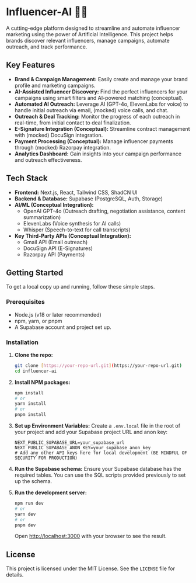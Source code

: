 # Influencer-AI 🤖✨

A cutting-edge platform designed to streamline and automate influencer marketing using the power of Artificial Intelligence. This project helps brands discover relevant influencers, manage campaigns, automate outreach, and track performance.

## Key Features

* **Brand & Campaign Management:** Easily create and manage your brand profile and marketing campaigns.
* **AI-Assisted Influencer Discovery:** Find the perfect influencers for your campaigns using smart filters and AI-powered matching (conceptual).
* **Automated AI Outreach:** Leverage AI (GPT-4o, ElevenLabs for voice) to handle initial outreach via email, (mocked) voice calls, and chat.
* **Outreach & Deal Tracking:** Monitor the progress of each outreach in real-time, from initial contact to deal finalization.
* **E-Signature Integration (Conceptual):** Streamline contract management with (mocked) DocuSign integration.
* **Payment Processing (Conceptual):** Manage influencer payments through (mocked) Razorpay integration.
* **Analytics Dashboard:** Gain insights into your campaign performance and outreach effectiveness.

## Tech Stack

* **Frontend:** Next.js, React, Tailwind CSS, ShadCN UI
* **Backend & Database:** Supabase (PostgreSQL, Auth, Storage)
* **AI/ML (Conceptual Integration):**
    * OpenAI GPT-4o (Outreach drafting, negotiation assistance, content summarization)
    * ElevenLabs (Voice synthesis for AI calls)
    * Whisper (Speech-to-text for call transcripts)
* **Key Third-Party APIs (Conceptual Integration):**
    * Gmail API (Email outreach)
    * DocuSign API (E-Signatures)
    * Razorpay API (Payments)

## Getting Started

To get a local copy up and running, follow these simple steps.

### Prerequisites

* Node.js (v18 or later recommended)
* npm, yarn, or pnpm
* A Supabase account and project set up.

### Installation

1.  **Clone the repo:**
    ```sh
    git clone [https://your-repo-url.git](https://your-repo-url.git)
    cd influencer-ai
    ```
2.  **Install NPM packages:**
    ```sh
    npm install
    # or
    yarn install
    # or
    pnpm install
    ```
3.  **Set up Environment Variables:**
    Create a `.env.local` file in the root of your project and add your Supabase project URL and anon key:
    ```env
    NEXT_PUBLIC_SUPABASE_URL=your_supabase_url
    NEXT_PUBLIC_SUPABASE_ANON_KEY=your_supabase_anon_key
    # Add any other API keys here for local development (BE MINDFUL OF SECURITY FOR PRODUCTION)
    ```
4.  **Run the Supabase schema:**
    Ensure your Supabase database has the required tables. You can use the SQL scripts provided previously to set up the schema.

5.  **Run the development server:**
    ```sh
    npm run dev
    # or
    yarn dev
    # or
    pnpm dev
    ```
    Open [http://localhost:3000](http://localhost:3000) with your browser to see the result.

## License

This project is licensed under the MIT License. See the `LICENSE` file for details.

